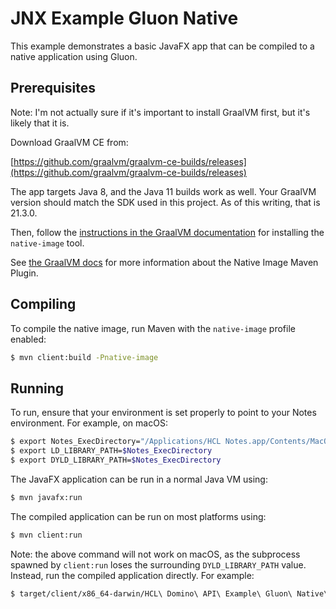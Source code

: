 # JNX Example Gluon Native

This example demonstrates a basic JavaFX app that can be compiled to a native application using Gluon.

## Prerequisites

Note: I'm not actually sure if it's important to install GraalVM first, but it's likely that it is.

Download GraalVM CE from:

[https://github.com/graalvm/graalvm-ce-builds/releases](https://github.com/graalvm/graalvm-ce-builds/releases)

The app targets Java 8, and the Java 11 builds work as well. Your GraalVM version should match the SDK used in this project. As of this writing, that is 21.3.0.

Then, follow the [instructions in the GraalVM documentation](https://www.graalvm.org/reference-manual/native-image/) for installing the `native-image` tool.

See [the GraalVM docs](https://www.graalvm.org/reference-manual/native-image/NativeImageMavenPlugin/) for more information about the Native Image Maven Plugin.

## Compiling

To compile the native image, run Maven with the `native-image` profile enabled:

```sh
$ mvn client:build -Pnative-image
```

## Running

To run, ensure that your environment is set properly to point to your Notes environment. For example, on macOS:

```sh
$ export Notes_ExecDirectory="/Applications/HCL Notes.app/Contents/MacOS"
$ export LD_LIBRARY_PATH=$Notes_ExecDirectory
$ export DYLD_LIBRARY_PATH=$Notes_ExecDirectory
```

The JavaFX application can be run in a normal Java VM using:

```sh
$ mvn javafx:run
```

The compiled application can be run on most platforms using:

```sh
$ mvn client:run
```

Note: the above command will not work on macOS, as the subprocess spawned by `client:run` loses the surrounding `DYLD_LIBRARY_PATH` value. Instead, run the compiled application directly. For example:

```sh
$ target/client/x86_64-darwin/HCL\ Domino\ API\ Example\ Gluon\ Native\ App
```
